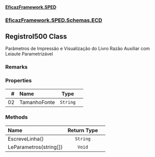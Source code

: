 #### [EficazFramework.SPED](EficazFrameworkSPED.md 'EficazFramework SPED')
### [EficazFramework.SPED.Schemas.ECD](EficazFramework.SPED.Schemas.ECD.md 'EficazFramework.SPED.Schemas.ECD')

## RegistroI500 Class

Parâmetros de Impressão e Visualização do Livro Razão Auxiliar com Leiaute Parametrizável

### Remarks
### Properties

| # | Name | Type | |
| ---: | :--- | :---: | :--- |
| 02 | TamanhoFonte | `String` |  |
### Methods

| Name | Return Type | |
| :--- | :---: | :--- |
| EscreveLinha() | `String` |  |
| LeParametros(string[]) | `Void` |  |
